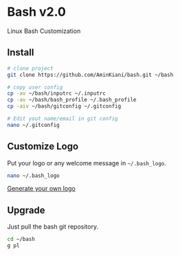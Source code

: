 # Bash v2.0

Linux Bash Customization

## Install

```bash
# clone project
git clone https://github.com/AminKiani/bash.git ~/bash

# copy user config
cp -av ~/bash/inputrc ~/.inputrc
cp -av ~/bash/bash_profile ~/.bash_profile
cp -aiv ~/bash/gitconfig ~/.gitconfig

# Edit yout name/email in git config
nano ~/.gitconfig
```

## Customize Logo

Put your logo or any welcome message in `~/.bash_logo`.

```bash
nano ~/.bash_logo
```

[Generate your own logo](http://patorjk.com/software/taag)

## Upgrade

Just pull the bash git repository.

```bash
cd ~/bash
g pl
```

